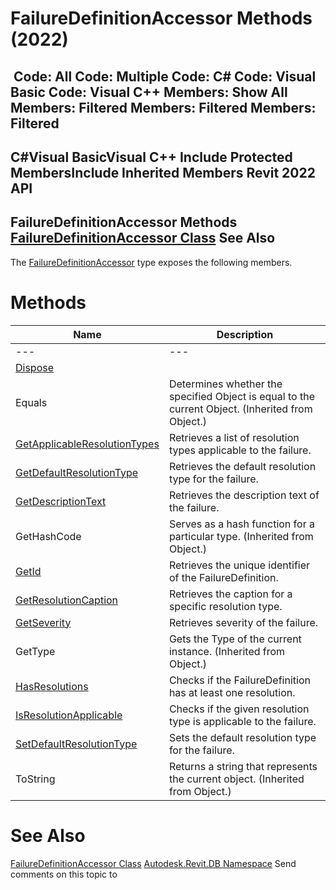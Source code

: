 # FailureDefinitionAccessor Methods (2022)

﻿
 Code: All Code: Multiple Code: C# Code: Visual Basic Code: Visual C++  Members: Show All Members: Filtered Members: Filtered Members: Filtered   
---  
C#Visual BasicVisual C++
Include Protected MembersInclude Inherited Members
Revit 2022 API  
---  
FailureDefinitionAccessor Methods  
[FailureDefinitionAccessor Class](2abf9897-5ebf-a3bc-d40f-46632b0159fc.md "FailureDefinitionAccessor Class") See Also  
---  
The [FailureDefinitionAccessor](2abf9897-5ebf-a3bc-d40f-46632b0159fc.md "FailureDefinitionAccessor Class") type exposes the following members.
# Methods
| Name | Description |
| --- | --- |
| --- | --- | --- |
| [Dispose](5767ff46-0c65-011e-9349-c83c1519c36b.md "Dispose Method") |
| Equals | Determines whether the specified Object is equal to the current Object. (Inherited from Object.) |
| [GetApplicableResolutionTypes](6bcfac3c-c20f-b3b4-cacc-917f9691ab72.md "GetApplicableResolutionTypes Method") | Retrieves a list of resolution types applicable to the failure. |
| [GetDefaultResolutionType](c0e2677a-251b-8255-bb05-1af5670363cd.md "GetDefaultResolutionType Method") | Retrieves the default resolution type for the failure. |
| [GetDescriptionText](25df8b72-0a72-ddb8-212f-90eb3134ab10.md "GetDescriptionText Method") | Retrieves the description text of the failure. |
| GetHashCode | Serves as a hash function for a particular type.  (Inherited from Object.) |
| [GetId](6df7bac4-6e17-a56f-138a-e225c3d2e4dd.md "GetId Method") | Retrieves the unique identifier of the FailureDefinition. |
| [GetResolutionCaption](2f446ef4-c568-8081-a33c-2bc0e6291484.md "GetResolutionCaption Method") | Retrieves the caption for a specific resolution type. |
| [GetSeverity](f8478f10-dd43-f4b7-3ed2-3daef25e548f.md "GetSeverity Method") | Retrieves severity of the failure. |
| GetType | Gets the Type of the current instance. (Inherited from Object.) |
| [HasResolutions](24d152b0-47a3-bc4d-54bd-a13504f85841.md "HasResolutions Method") | Checks if the FailureDefinition has at least one resolution. |
| [IsResolutionApplicable](602fa55c-4e41-b89b-89b2-7bab78a75a83.md "IsResolutionApplicable Method") | Checks if the given resolution type is applicable to the failure. |
| [SetDefaultResolutionType](96ccbd45-3644-8fad-b739-d2be0c3e2641.md "SetDefaultResolutionType Method") | Sets the default resolution type for the failure. |
| ToString | Returns a string that represents the current object. (Inherited from Object.) |

# See Also
[FailureDefinitionAccessor Class](2abf9897-5ebf-a3bc-d40f-46632b0159fc.md "FailureDefinitionAccessor Class")
[Autodesk.Revit.DB Namespace](87546ba7-461b-c646-cbb1-2cb8f5bff8b2.md "Autodesk.Revit.DB Namespace")
Send comments on this topic to 